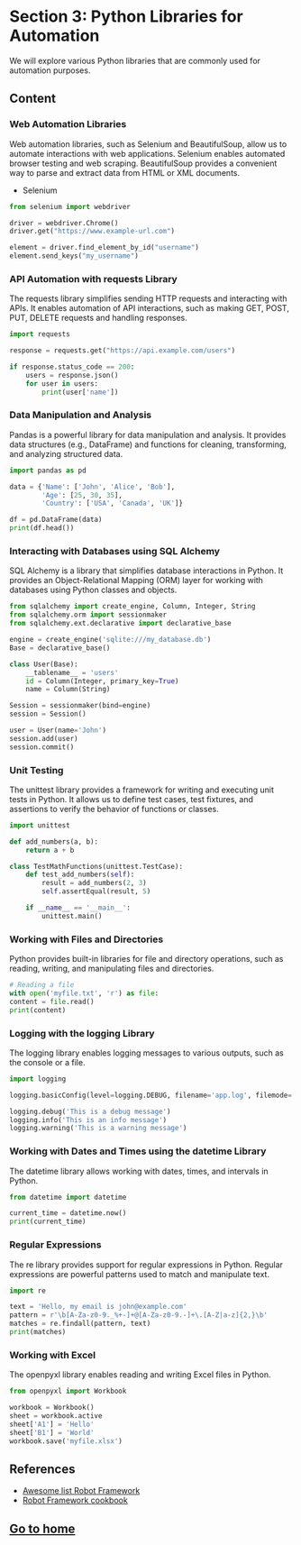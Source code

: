 # Section 3: Python Libraries for Automation
We will explore various Python libraries that are commonly used for automation purposes.

## Content

### Web Automation Libraries
Web automation libraries, such as Selenium and BeautifulSoup, allow us to automate interactions with web applications. Selenium enables automated browser testing and web scraping. BeautifulSoup provides a convenient way to parse and extract data from HTML or XML documents.

- Selenium

```python
from selenium import webdriver

driver = webdriver.Chrome()
driver.get("https://www.example-url.com")

element = driver.find_element_by_id("username")
element.send_keys("my_username")
```

### API Automation with requests Library
The requests library simplifies sending HTTP requests and interacting with APIs. It enables automation of API interactions, such as making GET, POST, PUT, DELETE requests and handling responses.

```python
import requests

response = requests.get("https://api.example.com/users")

if response.status_code == 200:
    users = response.json()
    for user in users:
        print(user['name'])
```

### Data Manipulation and Analysis
Pandas is a powerful library for data manipulation and analysis. It provides data structures (e.g., DataFrame) and functions for cleaning, transforming, and analyzing structured data.

```python
import pandas as pd

data = {'Name': ['John', 'Alice', 'Bob'],
        'Age': [25, 30, 35],
        'Country': ['USA', 'Canada', 'UK']}

df = pd.DataFrame(data)
print(df.head())
```

### Interacting with Databases using SQL Alchemy
SQL Alchemy is a library that simplifies database interactions in Python. It provides an Object-Relational Mapping (ORM) layer for working with databases using Python classes and objects.

```python
from sqlalchemy import create_engine, Column, Integer, String
from sqlalchemy.orm import sessionmaker
from sqlalchemy.ext.declarative import declarative_base

engine = create_engine('sqlite:///my_database.db')
Base = declarative_base()

class User(Base):
    __tablename__ = 'users'
    id = Column(Integer, primary_key=True)
    name = Column(String)

Session = sessionmaker(bind=engine)
session = Session()

user = User(name='John')
session.add(user)
session.commit()
```

### Unit Testing
The unittest library provides a framework for writing and executing unit tests in Python. It allows us to define test cases, test fixtures, and assertions to verify the behavior of functions or classes.

```python
import unittest

def add_numbers(a, b):
    return a + b

class TestMathFunctions(unittest.TestCase):
    def test_add_numbers(self):
        result = add_numbers(2, 3)
        self.assertEqual(result, 5)

    if __name__ == '__main__':
        unittest.main()
```

### Working with Files and Directories
Python provides built-in libraries for file and directory operations, such as reading, writing, and manipulating files and directories.

```python
# Reading a file
with open('myfile.txt', 'r') as file:
content = file.read()
print(content)
```

### Logging with the logging Library
The logging library enables logging messages to various outputs, such as the console or a file.

```python
import logging

logging.basicConfig(level=logging.DEBUG, filename='app.log', filemode='w')

logging.debug('This is a debug message')
logging.info('This is an info message')
logging.warning('This is a warning message')
```

### Working with Dates and Times using the datetime Library
The datetime library allows working with dates, times, and intervals in Python.

```python
from datetime import datetime

current_time = datetime.now()
print(current_time)
```

### Regular Expressions
The re library provides support for regular expressions in Python. Regular expressions are powerful patterns used to match and manipulate text.

```python
import re

text = 'Hello, my email is john@example.com'
pattern = r'\b[A-Za-z0-9._%+-]+@[A-Za-z0-9.-]+\.[A-Z|a-z]{2,}\b'
matches = re.findall(pattern, text)
print(matches)
```

### Working with Excel
The openpyxl library enables reading and writing Excel files in Python.

```python
from openpyxl import Workbook

workbook = Workbook()
sheet = workbook.active
sheet['A1'] = 'Hello'
sheet['B1'] = 'World'
workbook.save('myfile.xlsx')
```

## References
- [Awesome list Robot Framework](https://github.com/fkromer/awesome-robotframework)
- [Robot Framework cookbook](https://github.com/adrianyorke/robotframework-cookbook)

## [Go to home](../README.md)
